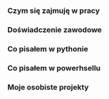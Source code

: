 ### Czym się zajmuję w pracy 

### Doświadczenie zawodowe 

### Co pisałem w pythonie 

### Co pisałem w powerhsellu 

### Moje osobiste projekty 
